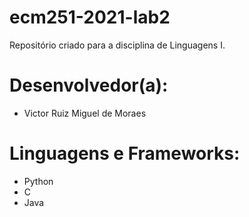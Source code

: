 # ecm251-2021-lab2
Repositório criado para a disciplina de Linguagens I.

# Desenvolvedor(a):
- Victor Ruiz Miguel de Moraes

# Linguagens  e Frameworks:
- Python
- C 
- Java
